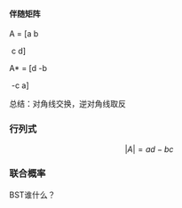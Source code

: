 #### 伴随矩阵

A = [a b

​	c d]

A* = [d -b

​	 -c a]

总结：对角线交换，逆对角线取反



### 行列式
$$
|A| = ad-bc
$$





### 联合概率



BST谁什么？